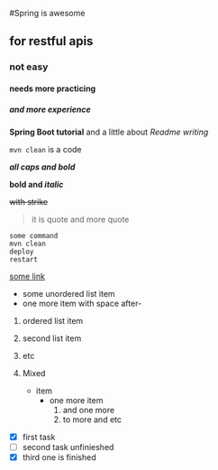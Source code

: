 
#Spring is awesome
## for restful apis 
### not easy 
#### needs more practicing 
##### and more experience 

**Spring Boot tutorial**
and a little about _Readme writing_


`mvn clean` is a code 

***all caps and bold***

**bold and _italic_**

~~with strike~~


> it is quote 
>and  more quote 

````
some command
mvn clean 
deploy 
restart  
````

[some link](https://unired.uz)

- some unordered list item
- one more item with space after- 


1. ordered list item 
2. second list item 
3. etc 


1. Mixed 
    - item 
        - one more item 
            1. and one more 
            2. to more and etc 


- [x]  first task 
- [ ] second  task unfinieshed 
- [x]  third one is finished 

